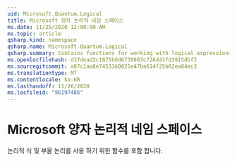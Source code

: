 ```yaml
---
uid: Microsoft.Quantum.Logical
title: Microsoft 양자 논리적 네임 스페이스
ms.date: 11/25/2020 12:00:00 AM
ms.topic: article
qsharp.kind: namespace
qsharp.name: Microsoft.Quantum.Logical
qsharp.summary: Contains functions for working with logical expressions and Boolean logic.
ms.openlocfilehash: d37dead2c1875b6d6739803c726d41fd3915dbf2
ms.sourcegitcommit: a87c1aa8e7453360025e47ba614f25b02ea84ec3
ms.translationtype: MT
ms.contentlocale: ko-KR
ms.lasthandoff: 11/26/2020
ms.locfileid: "96197486"
---
```

# <a name="microsoftquantumlogical-namespace"></a>Microsoft 양자 논리적 네임 스페이스

논리적 식 및 부울 논리를 사용 하기 위한 함수를 포함 합니다.


